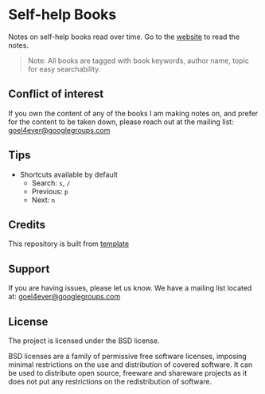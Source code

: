 # Self-help Books

Notes on self-help books read over time. Go to the [website](https://learn-with-me.github.io/books-self-help/) to read the notes.

> Note: All books are tagged with book keywords, author name, topic for easy searchability.

## Conflict of interest

If you own the content of any of the books I am making notes on, and prefer for the content to be taken down, please reach out at the mailing list: [goel4ever@googlegroups.com](mailto:goel4ever@googlegroups.com)

## Tips

- Shortcuts available by default
  - Search: `s`, `/`
  - Previous: `p`
  - Next: `n`

## Credits

This repository is built from [template](https://github.com/goel4ever/mkdocs-template)

Support
-------

If you are having issues, please let us know.
We have a mailing list located at: goel4ever@googlegroups.com

License
-------

The project is licensed under the BSD license.

BSD licenses are a family of permissive free software licenses, imposing minimal restrictions on the use and distribution of covered software. It can be used to distribute open source, freeware and shareware projects as it does not put any restrictions on the redistribution of software.
